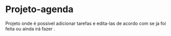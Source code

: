 # Projeto-agenda
Projeto onde é possivel adicionar tarefas e edita-las de acordo com se ja foi feita ou ainda irá fazer .
